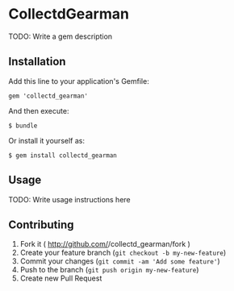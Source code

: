 # CollectdGearman

TODO: Write a gem description

## Installation

Add this line to your application's Gemfile:

    gem 'collectd_gearman'

And then execute:

    $ bundle

Or install it yourself as:

    $ gem install collectd_gearman

## Usage

TODO: Write usage instructions here

## Contributing

1. Fork it ( http://github.com/<my-github-username>/collectd_gearman/fork )
2. Create your feature branch (`git checkout -b my-new-feature`)
3. Commit your changes (`git commit -am 'Add some feature'`)
4. Push to the branch (`git push origin my-new-feature`)
5. Create new Pull Request
